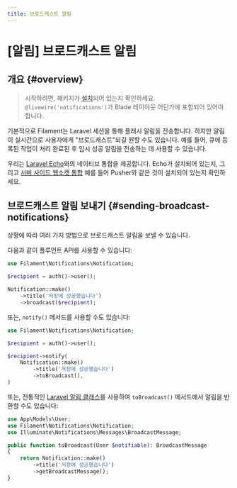 ```yaml
---
title: 브로드캐스트 알림
---
```

# [알림] 브로드캐스트 알림
## 개요 {#overview}

> 시작하려면, 패키지가 [설치](installation)되어 있는지 확인하세요. `@livewire('notifications')`가 Blade 레이아웃 어딘가에 포함되어 있어야 합니다.

기본적으로 Filament는 Laravel 세션을 통해 플래시 알림을 전송합니다. 하지만 알림이 실시간으로 사용자에게 "브로드캐스트"되길 원할 수도 있습니다. 예를 들어, 큐에 등록된 작업이 처리 완료된 후 임시 성공 알림을 전송하는 데 사용할 수 있습니다.

우리는 [Laravel Echo](https://laravel.com/docs/broadcasting#client-side-installation)와의 네이티브 통합을 제공합니다. Echo가 설치되어 있는지, 그리고 [서버 사이드 웹소켓 통합](https://laravel.com/docs/broadcasting#server-side-installation) 예를 들어 Pusher와 같은 것이 설치되어 있는지 확인하세요.

## 브로드캐스트 알림 보내기 {#sending-broadcast-notifications}

상황에 따라 여러 가지 방법으로 브로드캐스트 알림을 보낼 수 있습니다.

다음과 같이 플루언트 API를 사용할 수 있습니다:

```php
use Filament\Notifications\Notification;

$recipient = auth()->user();

Notification::make()
    ->title('저장에 성공했습니다')
    ->broadcast($recipient);
```

또는, `notify()` 메서드를 사용할 수도 있습니다:

```php
use Filament\Notifications\Notification;

$recipient = auth()->user();

$recipient->notify(
    Notification::make()
        ->title('저장에 성공했습니다')
        ->toBroadcast(),
)
```

또는, 전통적인 [Laravel 알림 클래스](https://laravel.com/docs/notifications#generating-notifications)를 사용하여 `toBroadcast()` 메서드에서 알림을 반환할 수도 있습니다:

```php
use App\Models\User;
use Filament\Notifications\Notification;
use Illuminate\Notifications\Messages\BroadcastMessage;

public function toBroadcast(User $notifiable): BroadcastMessage
{
    return Notification::make()
        ->title('저장에 성공했습니다')
        ->getBroadcastMessage();
}
```
